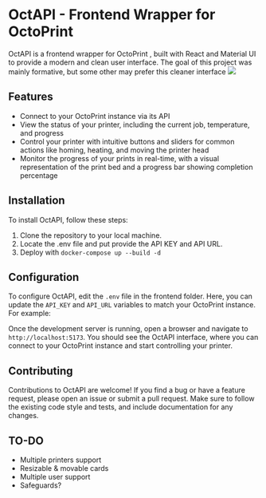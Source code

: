 

# OctAPI - Frontend Wrapper for OctoPrint

OctAPI is a frontend wrapper for OctoPrint , built with React and Material UI to provide a modern and clean user interface. The goal of this project was mainly formative, but some other may prefer this cleaner interface
![](https://i.imgur.com/koO0BdT.png)
## Features

- Connect to your OctoPrint instance via its API
- View the status of your printer, including the current job, temperature, and progress
- Control your printer with intuitive buttons and sliders for common actions like homing, heating, and moving the printer head
- Monitor the progress of your prints in real-time, with a visual representation of the print bed and a progress bar showing completion percentage

## Installation
To install OctAPI, follow these steps:

1. Clone the repository to your local machine.
2. Locate the .env file and put provide the API KEY and API URL.
3. Deploy with `docker-compose up --build -d`

## Configuration

To configure OctAPI, edit the `.env` file in the frontend folder. Here, you can update the `API_KEY` and `API_URL` variables to match your OctoPrint instance. For example:


Once the development server is running, open a browser and navigate to `http://localhost:5173`. You should see the OctAPI interface, where you can connect to your OctoPrint instance and start controlling your printer.

## Contributing

Contributions to OctAPI are welcome! If you find a bug or have a feature request, please open an issue or submit a pull request. Make sure to follow the existing code style and tests, and include documentation for any changes.

## TO-DO
- Multiple printers support
- Resizable & movable cards
- Multiple user support
- Safeguards?
